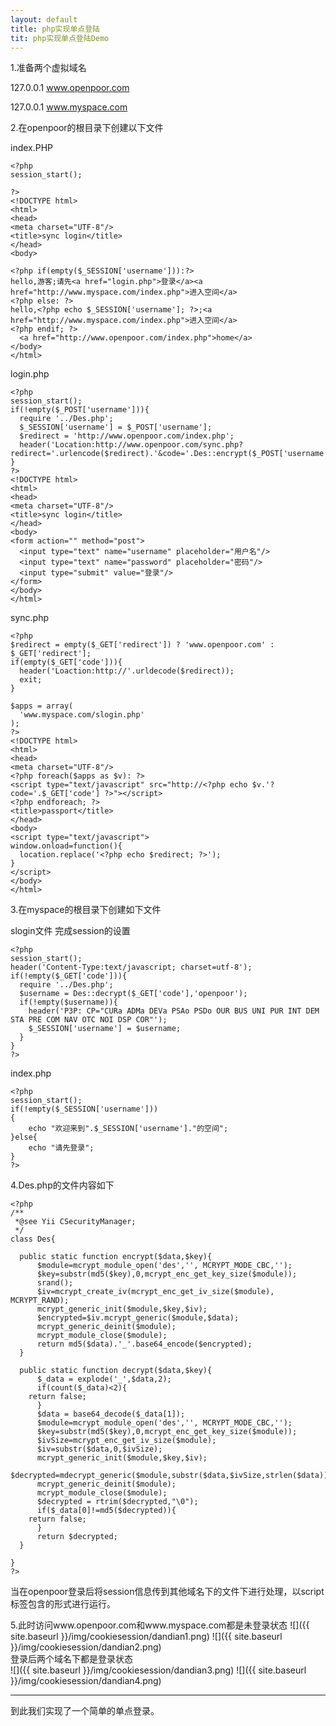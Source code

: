 ```yaml
---
layout: default
title: php实现单点登陆
tit: php实现单点登陆Demo
---
```




1.准备两个虚拟域名

127.0.0.1  www.openpoor.com

127.0.0.1  www.myspace.com

2.在openpoor的根目录下创建以下文件

index.PHP

    <?php  
    session_start();  
      
    ?>  
    <!DOCTYPE html>  
    <html>  
    <head>  
    <meta charset="UTF-8"/>  
    <title>sync login</title>  
    </head>  
    <body>  
      
    <?php if(empty($_SESSION['username'])):?>  
    hello,游客;请先<a href="login.php">登录</a><a href="http://www.myspace.com/index.php">进入空间</a>  
    <?php else: ?>  
    hello,<?php echo $_SESSION['username']; ?>;<a href="http://www.myspace.com/index.php">进入空间</a>  
    <?php endif; ?>  
      <a href="http://www.openpoor.com/index.php">home</a>  
    </body>  
    </html>  


login.php


    <?php  
    session_start();  
    if(!empty($_POST['username'])){  
      require '../Des.php';  
      $_SESSION['username'] = $_POST['username'];  
      $redirect = 'http://www.openpoor.com/index.php';  
      header('Location:http://www.openpoor.com/sync.php?redirect='.urlencode($redirect).'&code='.Des::encrypt($_POST['username'],'openpoor'));exit;  
    }  
    ?>  
    <!DOCTYPE html>  
    <html>  
    <head>  
    <meta charset="UTF-8"/>  
    <title>sync login</title>  
    </head>  
    <body>  
    <form action="" method="post">  
      <input type="text" name="username" placeholder="用户名"/>  
      <input type="text" name="password" placeholder="密码"/>  
      <input type="submit" value="登录"/>  
    </form>  
    </body>  
    </html>  


sync.php


    <?php  
    $redirect = empty($_GET['redirect']) ? 'www.openpoor.com' : $_GET['redirect'];  
    if(empty($_GET['code'])){    
      header('Loaction:http://'.urldecode($redirect));  
      exit;  
    }  
      
    $apps = array(  
      'www.myspace.com/slogin.php'  
    );  
    ?>  
    <!DOCTYPE html>  
    <html>  
    <head>  
    <meta charset="UTF-8"/>  
    <?php foreach($apps as $v): ?>  
    <script type="text/javascript" src="http://<?php echo $v.'?code='.$_GET['code'] ?>"></script>  
    <?php endforeach; ?>  
    <title>passport</title>  
    </head>  
    <body>  
    <script type="text/javascript">  
    window.onload=function(){  
      location.replace('<?php echo $redirect; ?>');  
    }  
    </script>  
    </body>  
    </html>  


3.在myspace的根目录下创建如下文件

slogin文件 完成session的设置


    <?php  
    session_start();  
    header('Content-Type:text/javascript; charset=utf-8');  
    if(!empty($_GET['code'])){  
      require '../Des.php';  
      $username = Des::decrypt($_GET['code'],'openpoor');  
      if(!empty($username)){  
        header('P3P: CP="CURa ADMa DEVa PSAo PSDo OUR BUS UNI PUR INT DEM STA PRE COM NAV OTC NOI DSP COR"');  
        $_SESSION['username'] = $username;  
      }  
    }  
    ?>  


index.php


    <?php  
    session_start();  
    if(!empty($_SESSION['username']))  
    {  
        echo "欢迎来到".$_SESSION['username']."的空间";  
    }else{  
        echo "请先登录";  
    }  
    ?>  


4.Des.php的文件内容如下


    <?php  
    /** 
     *@see Yii CSecurityManager; 
     */  
    class Des{  
      
      public static function encrypt($data,$key){  
          $module=mcrypt_module_open('des','', MCRYPT_MODE_CBC,'');  
          $key=substr(md5($key),0,mcrypt_enc_get_key_size($module));  
          srand();  
          $iv=mcrypt_create_iv(mcrypt_enc_get_iv_size($module), MCRYPT_RAND);  
          mcrypt_generic_init($module,$key,$iv);  
          $encrypted=$iv.mcrypt_generic($module,$data);  
          mcrypt_generic_deinit($module);  
          mcrypt_module_close($module);  
          return md5($data).'_'.base64_encode($encrypted);  
      }  
        
      public static function decrypt($data,$key){      
          $_data = explode('_',$data,2);  
          if(count($_data)<2){  
        return false;  
          }  
          $data = base64_decode($_data[1]);        
          $module=mcrypt_module_open('des','', MCRYPT_MODE_CBC,'');  
          $key=substr(md5($key),0,mcrypt_enc_get_key_size($module));  
          $ivSize=mcrypt_enc_get_iv_size($module);  
          $iv=substr($data,0,$ivSize);  
          mcrypt_generic_init($module,$key,$iv);  
          $decrypted=mdecrypt_generic($module,substr($data,$ivSize,strlen($data)));  
          mcrypt_generic_deinit($module);  
          mcrypt_module_close($module);  
          $decrypted = rtrim($decrypted,"\0");         
          if($_data[0]!=md5($decrypted)){  
        return false;  
          }  
          return $decrypted;  
      }  
        
    }  
    ?>  

当在openpoor登录后将session信息传到其他域名下的文件下进行处理，以script标签包含的形式进行运行。


5.此时访问www.openpoor.com和www.myspace.com都是未登录状态
![]({{ site.baseurl }}/img/cookiesession/dandian1.png)
![]({{ site.baseurl }}/img/cookiesession/dandian2.png)
<br>
登录后两个域名下都是登录状态
<br>
![]({{ site.baseurl }}/img/cookiesession/dandian3.png)
![]({{ site.baseurl }}/img/cookiesession/dandian4.png)
<hr>
到此我们实现了一个简单的单点登录。
